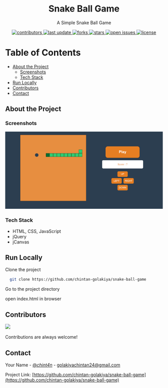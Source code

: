<div align="center">
  <h1>Snake Ball Game</h1>
  <p>
    A Simple Snake Ball Game 
  </p>
  <p>
  <a href="https://github.com/chintan-golakiya/snake-ball-game/graphs/contributors">
    <img src="https://img.shields.io/github/contributors/chintan-golakiya/snake-ball-game" alt="contributors" />
  </a>
  <a href="">
    <img src="https://img.shields.io/github/last-commit/chintan-golakiya/snake-ball-game" alt="last update" />
  </a>
  <a href="https://github.com/chintan-golakiya/awesome-readme-template/network/members">
    <img src="https://img.shields.io/github/forks/chintan-golakiya/snake-ball-game" alt="forks" />
  </a>
  <a href="https://github.com/chintan-golakiya/awesome-readme-template/stargazers">
    <img src="https://img.shields.io/github/stars/chintan-golakiya/snake-ball-game" alt="stars" />
  </a>
  <a href="https://github.com/chintan-golakiya/awesome-readme-template/issues/">
    <img src="https://img.shields.io/github/issues/chintan-golakiya/snake-ball-game" alt="open issues" />
  </a>
  <a href="https://github.com/chintan-golakiya/awesome-readme-template/blob/master/LICENSE">
    <img src="https://img.shields.io/github/license/chintan-golakiya/snake-ball-game.svg" alt="license" />
  </a>
  </p>
  
</div>

<!-- Table of Contents -->

# Table of Contents

- [About the Project](#about-the-project)
  - [Screenshots](#screenshots)
  - [Tech Stack](#tech-stack)
- [Run Locally](#run-locally)
- [Contributors](#contributors)
- [Contact](#contact)

## About the Project

<!-- Screenshots -->

### Screenshots

<div align="center"> 
  <img src="https://github.com/chintan-golakiya/snake-ball-game/blob/master/screenshot.PNG" alt="screenshot" />
</div>

<!-- TechStack -->

### Tech Stack

<ul>
    <li>HTML, CSS, JavaScript</li>
    <li>jQuery</li>
    <li>jCanvas</li>
</ul>

## Run Locally

Clone the project

```bash
  git clone https://github.com/chintan-golakiya/snake-ball-game
```

Go to the project directory

open index.html in browser

<!-- Contributing -->

## Contributors

<a href="https://github.com/chintan-golakiya/snake-ball-game/graphs/contributors">
  <img src="https://contrib.rocks/image?repo=chintan-golakiya/snake-ball-game" />
</a>

Contributions are always welcome!

<!-- Contact -->

## Contact

Your Name - [@_chint4n_](https://twitter.com/_chint4n_) - golakiyachintan24@gmail.com

Project Link: [https://github.com/chintan-golakiya/snake-ball-game](https://github.com/chintan-golakiya/snake-ball-game)
